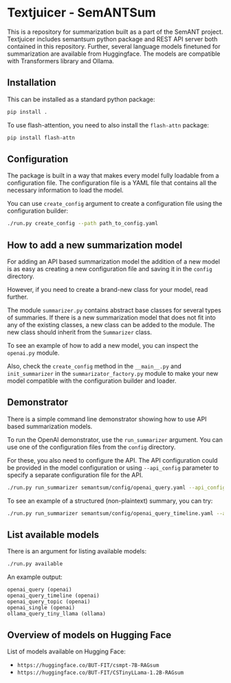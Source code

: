 # Textjuicer - SemANTSum
This is a repository for summarization built as a part of the SemANT project. Textjuicer includes semantsum python package and REST API server both contained in this repository. Further, several language models finetuned for summarization are available from Huggingface. The models are compatible with Transformers library and Ollama.

## Installation
This can be installed as a standard python package:
    
```bash
pip install .
```

To use flash-attention, you need to also install the `flash-attn` package:

```bash
pip install flash-attn
```

## Configuration
The package is built in a way that makes every model fully loadable from a configuration file. The configuration file is a YAML file that contains all the necessary information to load the model.

You can use `create_config` argument to create a configuration file using the configuration builder:

```bash
./run.py create_config --path path_to_config.yaml
```

## How to add a new summarization model
For adding an API based summarization model the addition of a new model is as easy as creating a new configuration file and saving it in the `config` directory.

However, if you need to create a brand-new class for your model, read further.

The module `summarizer.py` contains abstract base classes for several types of summaries. If there is a new summarization model that does not fit into any of the existing classes, a new class can be added to the module. The new class should inherit from the `Summarizer` class.

To see an example of how to add a new model, you can inspect the `openai.py` module.

Also, check the `create_config` method in the `__main__.py` and `init_summarizer` in the `summarizator_factory.py` module to make your new model compatible with the configuration builder and loader.

## Demonstrator
There is a simple command line demonstrator showing how to use API based summarization models.

To run the OpenAI demonstrator, use the `run_summarizer` argument. You can use one of the configuration files from the `config` directory.

For these, you also need to configure the API. The API configuration could be provided in the model configuration or using `--api_config` parameter to specify a separate configuration file for the API.

```bash
./run.py run_summarizer semantsum/config/openai_query.yaml --api_config openai_api.yaml
```

To see an example of a structured (non-plaintext) summary, you can try:

```bash
./run.py run_summarizer semantsum/config/openai_query_timeline.yaml --api_config openai_api.yaml 
```


## List available models
There is an argument for listing available models:

```bash
./run.py available
``` 

An example output:
```
openai_query (openai)
openai_query_timeline (openai)
openai_query_topic (openai)
openai_single (openai)
ollama_query_tiny_llama (ollama)
```

## Overview of models on Hugging Face
List of models available on Hugging Face:

- `https://huggingface.co/BUT-FIT/csmpt-7B-RAGsum`
- `https://huggingface.co/BUT-FIT/CSTinyLLama-1.2B-RAGsum`
